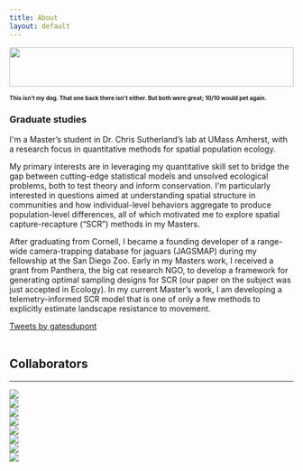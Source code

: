 ```yaml
---
title: About
layout: default
---
```


<div class="row content-row">
<div class="col-12 col-sm-3 col-md-3 col-lg-3 col-xl-3">
    <img width="100%" height="70vh" src="{{ site.baseurl }}/images/utah.jpg">
    <h1 style="font-size:10px;">This isn't my dog. That one back there isn't either. But both were great; 10/10 would pet again.</h1>
</div>
<div class="col-12 col-sm-6 col-md-6 col-lg-6 col-xl-6">
    <h3>Graduate studies</h3>
    <p>I'm a Master’s student in Dr. Chris Sutherland’s lab at UMass Amherst, with a research focus in quantitative methods for spatial population ecology.</p>
    <p>My primary interests are in leveraging my quantitative skill set to bridge the gap between cutting-edge statistical models and unsolved ecological problems, both to test theory and inform conservation. I'm particularly interested in questions aimed at understanding spatial structure in communities and how individual-level behaviors aggregate to produce population-level differences, all of which motivated me to explore spatial capture-recapture (“SCR”) methods in my Masters.</p>
    <p>After graduating from Cornell, I became a founding developer of a range-wide camera-trapping database for jaguars (JAGSMAP) during my fellowship at the San Diego Zoo. Early in my Masters work, I received a grant from Panthera, the big cat research NGO, to develop a framework for generating optimal sampling designs for SCR (our paper on the subject was just accepted in Ecology). In my current Master’s work, I am developing a telemetry-informed SCR model that is one of only a few methods to explicitly estimate landscape resistance to movement.</p>
</div>
<div class="col-12 col-sm-3 col-md-3 col-lg-3 col-xl-3">
    <a class="twitter-timeline" 
       data-width="100%" 
       data-height="100%" 
       data-theme="light" 
       data-link-color="#71b2c9"
       href="https://twitter.com/gatesdupont?ref_src=twsrc%5Etfw">Tweets by gatesdupont</a> 
    <script async src="https://platform.twitter.com/widgets.js" charset="utf-8"></script>
</div>
</div>
<br>    
<h2>Collaborators</h2>
<hr>
<div class="row justify-content-md-center">
    <div class="col-xl-3 col-lg-3 col-md-3 col-sm-6 col-6">
        <a href = "http://gpls.cns.umass.edu/oeb" target="_blank">
            <img src="{{ site.baseurl }}/images/collabs/UMass.png">
        </a>
      </div>
    <div class="col-xl-3 col-lg-3 col-md-3 col-sm-6 col-6">
        <a href = "https://institute.sandiegozoo.org/population-sustainability" target="_blank">
            <img src="{{ site.baseurl }}/images/collabs/SDZ.png">
        </a>
      </div>
    <div class="col-xl-3 col-lg-3 col-md-3 col-sm-6 col-6">
        <a href = "https://www.panthera.org/cat/snow-leopard" target="_blank">
            <img src="{{ site.baseurl }}/images/collabs/panthera.png">
        </a>
      </div>
    <div class="col-xl-3 col-lg-3 col-md-3 col-sm-6 col-6">
        <a href = "https://dnr.cals.cornell.edu/" target="_blank">
            <img src="{{ site.baseurl }}/images/collabs/Cornell.png">
        </a>
      </div>
 </div>
 <div class="row justify-content-md-center">
    <div class="col-xl-3 col-lg-3 col-md-3 col-sm-6 col-6">
        <a href = "https://www.massaudubon.org/our-conservation-work" target="_blank">
            <img src="{{ site.baseurl }}/images/collabs/MassAudubon.jpg">
        </a>
      </div>
    <div class="col-xl-3 col-lg-3 col-md-3 col-sm-6 col-6">
        <a href = "http://slf.org.pk/" target="_blank">
            <img src="{{ site.baseurl }}/images/collabs/slf.png">
        </a>
      </div>
    <div class="col-xl-3 col-lg-3 col-md-3 col-sm-6 col-6">
        <a href = "https://www.mass.gov/orgs/division-of-fisheries-and-wildlife" target="_blank">
            <img src="{{ site.baseurl }}/images/collabs/MassWildlife.png">
        </a>
      </div>
    <div class="col-xl-3 col-lg-3 col-md-3 col-sm-6 col-6">
        <a href = "https://www.birds.cornell.edu/home/" target="_blank">
            <img src="{{ site.baseurl }}/images/collabs/CLO.png">
        </a>
      </div>
</div>
